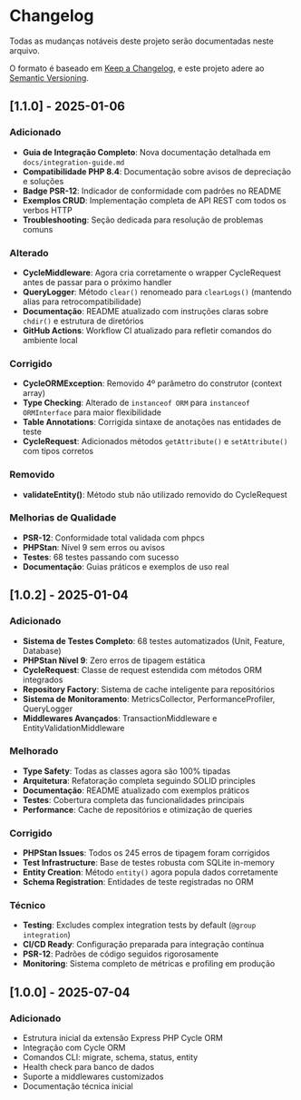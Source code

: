 # Changelog

Todas as mudanças notáveis deste projeto serão documentadas neste arquivo.

O formato é baseado em [Keep a Changelog](https://keepachangelog.com/pt-BR/1.0.0/),
e este projeto adere ao [Semantic Versioning](https://semver.org/lang/pt-BR/).

## [1.1.0] - 2025-01-06

### Adicionado
- **Guia de Integração Completo**: Nova documentação detalhada em `docs/integration-guide.md`
- **Compatibilidade PHP 8.4**: Documentação sobre avisos de depreciação e soluções
- **Badge PSR-12**: Indicador de conformidade com padrões no README
- **Exemplos CRUD**: Implementação completa de API REST com todos os verbos HTTP
- **Troubleshooting**: Seção dedicada para resolução de problemas comuns

### Alterado
- **CycleMiddleware**: Agora cria corretamente o wrapper CycleRequest antes de passar para o próximo handler
- **QueryLogger**: Método `clear()` renomeado para `clearLogs()` (mantendo alias para retrocompatibilidade)
- **Documentação**: README atualizado com instruções claras sobre `chdir()` e estrutura de diretórios
- **GitHub Actions**: Workflow CI atualizado para refletir comandos do ambiente local

### Corrigido
- **CycleORMException**: Removido 4º parâmetro do construtor (context array)
- **Type Checking**: Alterado de `instanceof ORM` para `instanceof ORMInterface` para maior flexibilidade
- **Table Annotations**: Corrigida sintaxe de anotações nas entidades de teste
- **CycleRequest**: Adicionados métodos `getAttribute()` e `setAttribute()` com tipos corretos

### Removido
- **validateEntity()**: Método stub não utilizado removido do CycleRequest

### Melhorias de Qualidade
- **PSR-12**: Conformidade total validada com phpcs
- **PHPStan**: Nível 9 sem erros ou avisos
- **Testes**: 68 testes passando com sucesso
- **Documentação**: Guias práticos e exemplos de uso real

## [1.0.2] - 2025-01-04
### Adicionado
- **Sistema de Testes Completo**: 68 testes automatizados (Unit, Feature, Database)
- **PHPStan Nível 9**: Zero erros de tipagem estática
- **CycleRequest**: Classe de request estendida com métodos ORM integrados
- **Repository Factory**: Sistema de cache inteligente para repositórios
- **Sistema de Monitoramento**: MetricsCollector, PerformanceProfiler, QueryLogger
- **Middlewares Avançados**: TransactionMiddleware e EntityValidationMiddleware

### Melhorado
- **Type Safety**: Todas as classes agora são 100% tipadas
- **Arquitetura**: Refatoração completa seguindo SOLID principles
- **Documentação**: README atualizado com exemplos práticos
- **Testes**: Cobertura completa das funcionalidades principais
- **Performance**: Cache de repositórios e otimização de queries

### Corrigido
- **PHPStan Issues**: Todos os 245 erros de tipagem foram corrigidos
- **Test Infrastructure**: Base de testes robusta com SQLite in-memory
- **Entity Creation**: Método `entity()` agora popula dados corretamente
- **Schema Registration**: Entidades de teste registradas no ORM

### Técnico
- **Testing**: Excludes complex integration tests by default (`@group integration`)
- **CI/CD Ready**: Configuração preparada para integração contínua
- **PSR-12**: Padrões de código seguidos rigorosamente
- **Monitoring**: Sistema completo de métricas e profiling em produção

## [1.0.0] - 2025-07-04
### Adicionado
- Estrutura inicial da extensão Express PHP Cycle ORM
- Integração com Cycle ORM
- Comandos CLI: migrate, schema, status, entity
- Health check para banco de dados
- Suporte a middlewares customizados
- Documentação técnica inicial
